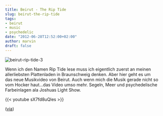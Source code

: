 ```yaml
---
title: Beirut - The Rip Tide
slug: beirut-the-rip-tide
tags:
- beirut
- music
- psychedelic
date: "2012-06-28T12:52:00+02:00"
author: marvin
draft: false
---
```

![beirut-rip-tide-3](/images/beirut-rip-tide-3.jpg)

Wenn ich den Namen Rip Tide lese muss ich eigentlich zuerst an meinen
allerliebsten Plattenladen in Braunschweig denken. Aber hier geht es um
das neue Musikvideo von Beirut. Auch wenn mich die Musik gerade nicht so
vom Hocker haut...das Video umso mehr. Segeln, Meer und psychedelische
Farbeinlagen ala Joshuas Light Show.

{{< youtube sX7fd8uQles   >}}

([via](http://www.thefoxisblack.com/2012/06/27/beiruts-newest-video-for-the-rip-tide-takes-us-on-an-inky-voyage-across-the-sea/))